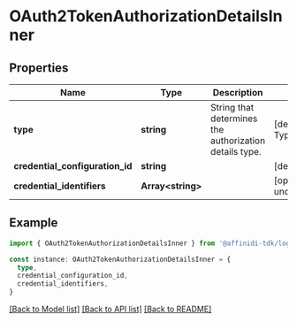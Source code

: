 # OAuth2TokenAuthorizationDetailsInner

## Properties

| Name                            | Type                    | Description                                            | Notes                                  |
| ------------------------------- | ----------------------- | ------------------------------------------------------ | -------------------------------------- |
| **type**                        | **string**              | String that determines the authorization details type. | [default to TypeEnum_OpenidCredential] |
| **credential_configuration_id** | **string**              |                                                        | [default to undefined]                 |
| **credential_identifiers**      | **Array&lt;string&gt;** |                                                        | [optional] [default to undefined]      |

## Example

```typescript
import { OAuth2TokenAuthorizationDetailsInner } from '@affinidi-tdk/login-configuration-client'

const instance: OAuth2TokenAuthorizationDetailsInner = {
  type,
  credential_configuration_id,
  credential_identifiers,
}
```

[[Back to Model list]](../README.md#documentation-for-models) [[Back to API list]](../README.md#documentation-for-api-endpoints) [[Back to README]](../README.md)
